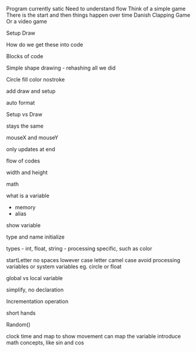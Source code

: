 Program currently satic
Need to understand flow
Think of a simple game
There is the start and then things happen over time
Danish Clapping Game
Or a video game

Setup
Draw

How do we get these into code

Blocks of code

Simple shape drawing - rehashing all we did

Circle fill color nostroke

add draw and setup

auto format

Setup vs Draw

stays the same

mouseX and mouseY

only updates at end

flow of codes

width and height

math

what is a variable
 - memory
 - alias

show variable

type and name initialize

types - int, float, string - processing specific, such as color

startLetter
no spaces
lowever case letter
camel case
avoid processing variables or system variables eg. circle or float

global vs local variable

simplify, no declaration

Incrementation operation

short hands

Random()


clock
time and map to show movement
can map the variable
introduce math concepts, like sin and cos






